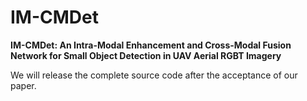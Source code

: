 # IM-CMDet
**IM-CMDet: An Intra-Modal Enhancement and Cross-Modal Fusion Network for Small Object Detection in UAV Aerial RGBT Imagery**

We will release the complete source code after the acceptance of our paper.
